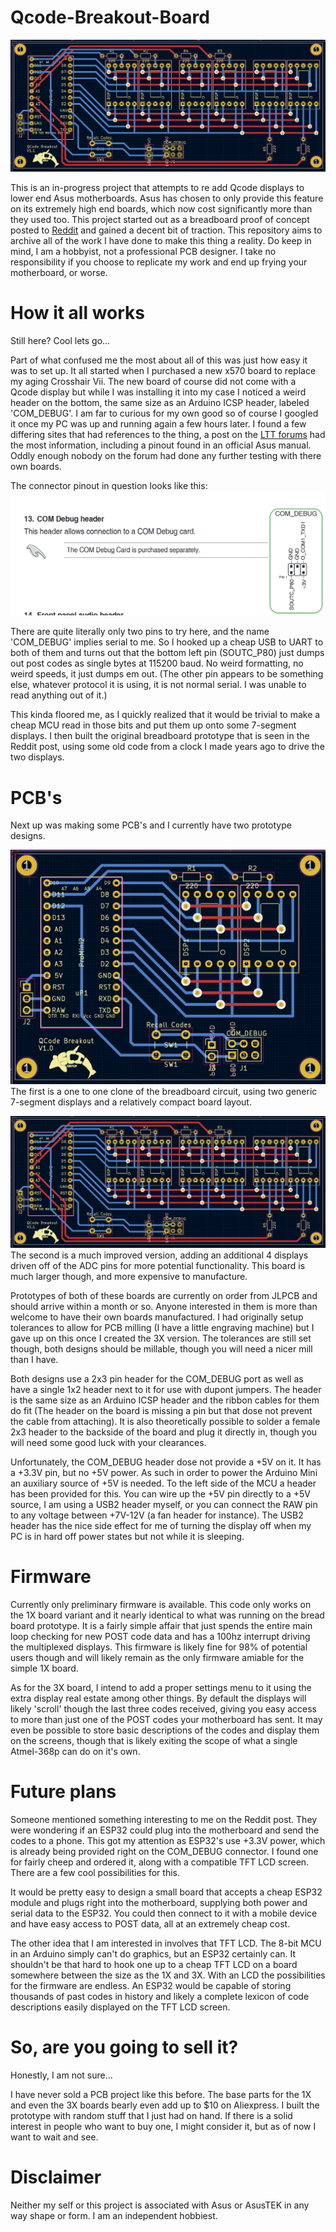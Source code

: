 # Qcode-Breakout-Board

![3X PCB](https://github.com/Sciguy429/Qcode-Breakout-Board/blob/main/Images/Qcode-Breakout-PCB-3X-V1-1.png)

This is an in-progress project that attempts to re add Qcode displays to lower end Asus motherboards. Asus has chosen to only provide this feature on its extremely high end boards, which now cost significantly more than they used too. This project started out as a breadboard proof of concept posted to [Reddit](https://www.reddit.com/r/techsupportmacgyver/comments/16v3af7/asus_removed_qcode_displays_from_low_end/) and gained a decent bit of traction. This repository aims to archive all of the work I have done to make this thing a reality. Do keep in mind, I am a hobbyist, not a professional PCB designer. I take no responsibility if you choose to replicate my work and end up frying your motherboard, or worse.

# How it all works
Still here? Cool lets go...

Part of what confused me the most about all of this was just how easy it was to set up. It all started when I purchased a new x570 board to replace my aging Crosshair Vii. The new board of course did not come with a Qcode display but while I was installing it into my case I noticed a weird header on the bottom, the same size as an Arduino ICSP header, labeled 'COM_DEBUG'. I am far to curious for my own good so of course I googled it once my PC was up and running again a few hours later. I found a few differing sites that had references to the thing, a post on the [LTT forums](https://linustechtips.com/topic/1373425-phd-6000-connector-on-asus-mb-what-i-fond/) had the most information, including a pinout found in an official Asus manual. Oddly enough nobody on the forum had done any further testing with there own boards.

The connector pinout in question looks like this:
![COM_DEBUG Pinout](https://github.com/Sciguy429/Qcode-Breakout-Board/blob/main/Images/COM_DEBUG-Pinout.png)

There are quite literally only two pins to try here, and the name 'COM_DEBUG' implies serial to me. So I hooked up a cheap USB to UART to both of them and turns out that the bottom left pin (SOUTC_P80) just dumps out post codes as single bytes at 115200 baud. No weird formatting, no weird speeds, it just dumps em out. (The other pin appears to be something else, whatever protocol it is using, it is not normal serial. I was unable to read anything out of it.)

This kinda floored me, as I quickly realized that it would be trivial to make a cheap MCU read in those bits and put them up onto some 7-segment displays. I then built the original breadboard prototype that is seen in the Reddit post, using some old code from a clock I made years ago to drive the two displays.

# PCB's
Next up was making some PCB's and I currently have two prototype designs.

![1X PCB](https://github.com/Sciguy429/Qcode-Breakout-Board/blob/main/Images/Qcode-Breakout-PCB-V1-0.png)
The first is a one to one clone of the breadboard circuit, using two generic 7-segment displays and a relatively compact board layout.

![3X PCB](https://github.com/Sciguy429/Qcode-Breakout-Board/blob/main/Images/Qcode-Breakout-PCB-3X-V1-1.png)
The second is a much improved version, adding an additional 4 displays driven off of the ADC pins for more potential functionality. This board is much larger though, and more expensive to manufacture.

Prototypes of both of these boards are currently on order from JLPCB and should arrive within a month or so. Anyone interested in them is more than welcome to have their own boards manufactured. I had originally setup tolerances to allow for PCB milling (I have a little engraving machine) but I gave up on this once I created the 3X version. The tolerances are still set though, both designs should be millable, though you will need a nicer mill than I have.

Both designs use a 2x3 pin header for the COM_DEBUG port as well as have a single 1x2 header next to it for use with dupont jumpers. The header is the same size as an Arduino ICSP header and the ribbon cables for them do fit (The header on the board is missing a pin but that dose not prevent the cable from attaching). It is also theoretically possible to solder a female 2x3 header to the backside of the board and plug it directly in, though you will need some good luck with your clearances.

Unfortunately, the COM_DEBUG header dose not provide a +5V on it. It has a +3.3V pin, but no +5V power. As such in order to power the Arduino Mini an auxiliary source of +5V is needed. To the left side of the MCU a header has been provided for this. You can wire up the +5V pin directly to a +5V source, I am using a USB2 header myself, or you can connect the RAW pin to any voltage between +7V-12V (a fan header for instance). The USB2 header has the nice side effect for me of turning the display off when my PC is in hard off power states but not while it is sleeping.

# Firmware
Currently only preliminary firmware is available. This code only works on the 1X board variant and it nearly identical to what was running on the bread board prototype. It is a fairly simple affair that just spends the entire main loop checking for new POST code data and has a 100hz interrupt driving the multiplexed displays. This firmware is likely fine for 98% of potential users though and will likely remain as the only firmware amiable for the simple 1X board.

As for the 3X board, I intend to add a proper settings menu to it using the extra display real estate among other things. By default the displays will likely 'scroll' though the last three codes received, giving you easy access to more than just one of the POST codes your motherboard has sent. It may even be possible to store basic descriptions of the codes and display them on the screens, though that is likely exiting the scope of what a single Atmel-368p can do on it's own.

# Future plans
Someone mentioned something interesting to me on the Reddit post. They were wondering if an ESP32 could plug into the motherboard and send the codes to a phone. This got my attention as ESP32's use +3.3V power, which is already being provided right on the COM_DEBUG connector. I found one for fairly cheep and ordered it, along with a compatible TFT LCD screen. There are a few cool possibilities for this.

It would be pretty easy to design a small board that accepts a cheap ESP32 module and plugs right into the motherboard, supplying both power and serial data to the ESP32. You could then connect to it with a mobile device and have easy access to POST data, all at an extremely cheap cost.

The other idea that I am interested in involves that TFT LCD. The 8-bit MCU in an Arduino simply can't do graphics, but an ESP32 certainly can. It shouldn't be that hard to hook one up to a cheap TFT LCD on a board somewhere between the size as the 1X and 3X. With an LCD the possibilities for the firmware are endless. An ESP32 would be capable of storing thousands of past codes in history and likely a complete lexicon of code descriptions easily displayed on the TFT LCD screen.

# So, are you going to sell it?
Honestly, I am not sure...

I have never sold a PCB project like this before. The base parts for the 1X and even the 3X boards bearly even add up to $10 on Aliexpress. I built the prototype with random stuff that I just had on hand. If there is a solid interest in people who want to buy one, I might consider it, but as of now I want to wait and see.

# Disclaimer
Neither my self or this project is associated with Asus or AsusTEK in any way shape or form. I am an independent hobbiest.
